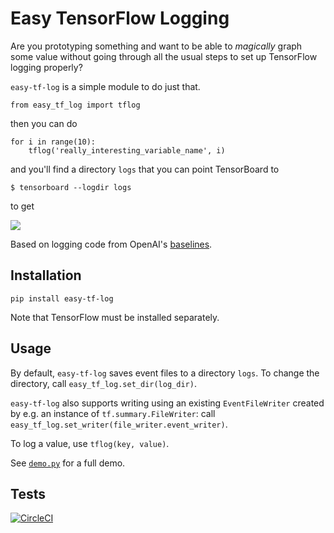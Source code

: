 # Easy TensorFlow Logging

Are you prototyping something and want to be able to _magically_ graph some value
without going through all the usual steps to set up TensorFlow logging properly?

`easy-tf-log` is a simple module to do just that.

```
from easy_tf_log import tflog
```

then you can do

```
for i in range(10):
    tflog('really_interesting_variable_name', i)
```

and you'll find a directory `logs` that you can point TensorBoard to

`$ tensorboard --logdir logs`

to get

![](https://github.com/mrahtz/easy-tf-log/blob/master/tensorboard_screenshot.png)

Based on logging code from OpenAI's [baselines](https://github.com/openai/baselines).

## Installation

`pip install easy-tf-log`

Note that TensorFlow must be installed separately.

## Usage

By default, `easy-tf-log` saves event files to a directory `logs`.
To change the directory, call `easy_tf_log.set_dir(log_dir)`.

`easy-tf-log` also supports writing using an existing `EventFileWriter` created
by e.g. an instance of `tf.summary.FileWriter`: call
`easy_tf_log.set_writer(file_writer.event_writer)`.

To log a value, use `tflog(key, value)`.

See [`demo.py`](demo.py) for a full demo.

## Tests

[![CircleCI](https://circleci.com/gh/mrahtz/easy-tf-log/tree/master.svg?style=svg&circle-token=4750ebc3733b859421a6453d2fe15c363480fa1c)](https://circleci.com/gh/mrahtz/easy-tf-log/tree/master)
